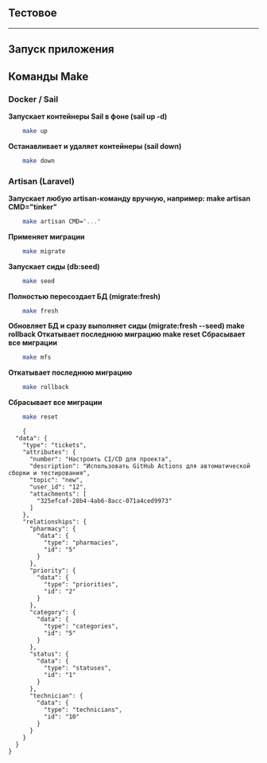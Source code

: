 ## Тестовое

---

## Запуск приложения


## Команды Make
### Docker / Sail

**Запускает контейнеры Sail в фоне (sail up -d)**
```bash 
    make up
```

**Останавливает и удаляет контейнеры (sail down)**
```bash 
    make down
```
### Artisan (Laravel)

**Запускает любую artisan-команду вручную, например:
make artisan CMD="tinker"**
```bash 
    make artisan CMD="..."
```
**Применяет миграции**
```bash 
    make migrate
```
**Запускает сиды (db:seed)**
```bash 
    make seed
```
**Полностью пересоздает БД (migrate:fresh)**
```bash 
    make fresh
```

**Обновляет БД и сразу выполняет сиды (migrate:fresh --seed)
make rollback	Откатывает последнюю миграцию
make reset	Сбрасывает все миграции**
```bash 
    make mfs
```
**Откатывает последнюю миграцию**
```bash 
    make rollback
```
**Сбрасывает все миграции**
```bash 
    make reset
```
```
    {
  "data": {
    "type": "tickets",
    "attributes": {
      "number": "Настроить CI/CD для проекта",
      "description": "Использовать GitHub Actions для автоматической сборки и тестирования",
      "topic": "new",
      "user_id": "12",
      "attachments": [
        "325efcaf-28b4-4ab6-8acc-071a4ced9973"
      ]
    },
    "relationships": {
      "pharmacy": {
        "data": {
          "type": "pharmacies",
          "id": "5"
        }
      },
      "priority": {
        "data": {
          "type": "priorities",
          "id": "2"
        }
      },
      "category": {
        "data": {
          "type": "categories",
          "id": "5"
        }
      },
      "status": {
        "data": {
          "type": "statuses",
          "id": "1"
        }
      },
      "technician": {
        "data": {
          "type": "technicians",
          "id": "10"
        }
      }
    }
  }
}
```
